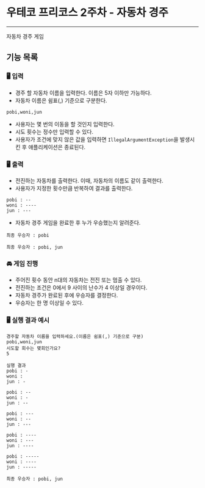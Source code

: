 # 우테코 프리코스 2주차 - 자동차 경주

---

자동차 경주 게임

## 기능 목록

### 🖥️ 입력

- 경주 할 자동차 이름을 입력한다. 이름은 5자 이하만 가능하다.
- 자동차 이름은 쉼표(,) 기준으로 구분한다.

```
pobi,woni,jun
```

- 사용자는 몇 번의 이동을 할 것인지 입력한다.
- 시도 횟수는 정수만 입력할 수 있다.
- 사용자가 조건에 맞지 않은 값을 입력하면 `IllegalArgumentException`을 발생시킨 후 애플리케이션은 종료된다.

### 🖥️ 출력

- 전진하는 자동차를 출력한다. 이때, 자동차의 이름도 같이 출력한다.
- 사용자가 지정한 횟수만큼 반복하여 결과를 출력한다.

```
pobi : --
woni : ----
jun : ---
```

- 자동차 경주 게임을 완료한 후 누가 우승했는지 알려준다.

```
최종 우승자 : pobi
```

```
최종 우승자 : pobi, jun
```

### 🚘 게임 진행

- 주어진 횟수 동안 n대의 자동차는 전진 또는 멈출 수 있다.
- 전진하는 조건은 0에서 9 사이의 난수가 4 이상일 경우이다.
- 자동차 경주가 완료된 후에 우승자를 결정한다.
- 우승자는 한 명 이상일 수 있다.

### 🖥️ 실행 결과 예시

```
경주할 자동차 이름을 입력하세요.(이름은 쉼표(,) 기준으로 구분)
pobi,woni,jun
시도할 회수는 몇회인가요?
5

실행 결과
pobi : -
woni : 
jun : -

pobi : --
woni : -
jun : --

pobi : ---
woni : --
jun : ---

pobi : ----
woni : ---
jun : ----

pobi : -----
woni : ----
jun : -----

최종 우승자 : pobi, jun
```